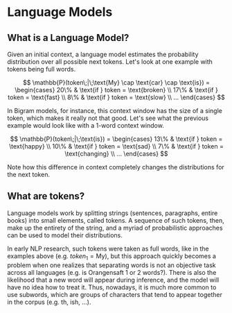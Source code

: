 # Language Models

## What is a Language Model?

Given an initial context, a language model estimates the probability distribution over all possible next tokens. Let's look at one example with tokens being full words.

$$
    \mathbb{P}(token\;|\;\text{My} \cap \text{car} \cap \text{is}) = 
        \begin{cases} 
             20\% & \text{if } token = \text{broken} \\
             17\% & \text{if } token = \text{fast} \\
             8\% & \text{if } token = \text{slow} \\
             ...
        \end{cases}
$$

In Bigram models, for instance, this context window has the size of a single token, which makes it really not that good. Let's see what the previous example would look like with a 1-word context window.

$$
    \mathbb{P}(token\;|\;\text{is}) = 
        \begin{cases} 
             13\% & \text{if } token = \text{happy} \\
             10\% & \text{if } token = \text{sad} \\
             7\% & \text{if } token = \text{changing} \\
             ...
        \end{cases}
$$

Note how this difference in context completely changes the distributions for the next token.

## What are tokens?

Language models work by splitting strings (sentences, paragraphs, entire books) into small elements, called tokens. A sequence of such tokens, then, make up the entirety of the string, and a myriad of probabilistic approaches can be used to model their distributions.

In early NLP research, such tokens were taken as full words, like in the examples above (e.g. $token_1 = \text{My}$), but this approach quickly becomes a problem when one realizes that separating words is not an objective task across all languages (e.g. is Orangensaft 1 or 2 words?). There is also the likelihood that a new word will appear during inference, and the model will have no idea how to treat it. Thus, nowadays, it is much more common to use subwords, which are groups of characters that tend to appear together in the corpus (e.g. th, ish, ...).